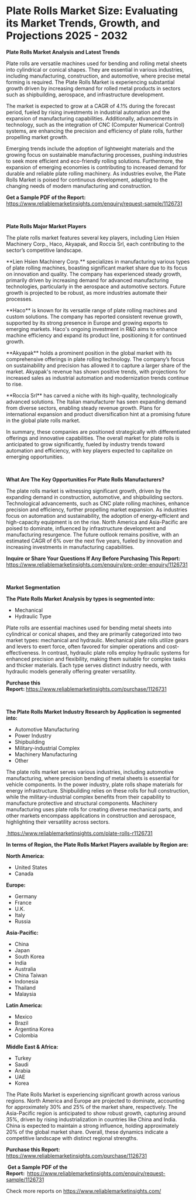 <p><h1>Plate Rolls Market Size: Evaluating its Market Trends, Growth, and Projections 2025 - 2032</h1></p><p><strong>Plate Rolls Market Analysis and Latest Trends</strong></p>
<p><p>Plate rolls are versatile machines used for bending and rolling metal sheets into cylindrical or conical shapes. They are essential in various industries, including manufacturing, construction, and automotive, where precise metal forming is required. The Plate Rolls Market is experiencing substantial growth driven by increasing demand for rolled metal products in sectors such as shipbuilding, aerospace, and infrastructure development.</p><p>The market is expected to grow at a CAGR of 4.1% during the forecast period, fueled by rising investments in industrial automation and the expansion of manufacturing capabilities. Additionally, advancements in technology, such as the integration of CNC (Computer Numerical Control) systems, are enhancing the precision and efficiency of plate rolls, further propelling market growth.</p><p>Emerging trends include the adoption of lightweight materials and the growing focus on sustainable manufacturing processes, pushing industries to seek more efficient and eco-friendly rolling solutions. Furthermore, the expansion of emerging economies is contributing to increased demand for durable and reliable plate rolling machinery. As industries evolve, the Plate Rolls Market is poised for continuous development, adapting to the changing needs of modern manufacturing and construction.</p></p>
<p><strong>Get a Sample PDF of the Report:&nbsp;</strong> <a href="https://www.reliablemarketinsights.com/enquiry/request-sample/1126731?utm_campaign=3065&utm_medium=2&utm_source=Github&utm_content=ia&utm_term=09042025&utm_id=plate-rolls">https://www.reliablemarketinsights.com/enquiry/request-sample/1126731</a></p>
<p>&nbsp;</p>
<p><strong>Plate Rolls Major Market Players</strong></p>
<p><p>The plate rolls market features several key players, including Lien Hsien Machinery Corp., Haco, Akyapak, and Roccia Srl, each contributing to the sector’s competitive landscape. </p><p>**Lien Hsien Machinery Corp.** specializes in manufacturing various types of plate rolling machines, boasting significant market share due to its focus on innovation and quality. The company has experienced steady growth, primarily driven by increasing demand for advanced manufacturing technologies, particularly in the aerospace and automotive sectors. Future growth is projected to be robust, as more industries automate their processes.</p><p>**Haco** is known for its versatile range of plate rolling machines and custom solutions. The company has reported consistent revenue growth, supported by its strong presence in Europe and growing exports to emerging markets. Haco's ongoing investment in R&D aims to enhance machine efficiency and expand its product line, positioning it for continued growth.</p><p>**Akyapak** holds a prominent position in the global market with its comprehensive offerings in plate rolling technology. The company’s focus on sustainability and precision has allowed it to capture a larger share of the market. Akyapak's revenue has shown positive trends, with projections for increased sales as industrial automation and modernization trends continue to rise.</p><p>**Roccia Srl** has carved a niche with its high-quality, technologically advanced solutions. The Italian manufacturer has seen expanding demand from diverse sectors, enabling steady revenue growth. Plans for international expansion and product diversification hint at a promising future in the global plate rolls market.</p><p>In summary, these companies are positioned strategically with differentiated offerings and innovative capabilities. The overall market for plate rolls is anticipated to grow significantly, fueled by industry trends toward automation and efficiency, with key players expected to capitalize on emerging opportunities.</p></p>
<p>&nbsp;</p>
<p><strong>What Are The Key Opportunities For Plate Rolls Manufacturers?</strong></p>
<p><p>The plate rolls market is witnessing significant growth, driven by the expanding demand in construction, automotive, and shipbuilding sectors. Technological advancements, such as CNC plate rolling machines, enhance precision and efficiency, further propelling market expansion. As industries focus on automation and sustainability, the adoption of energy-efficient and high-capacity equipment is on the rise. North America and Asia-Pacific are poised to dominate, influenced by infrastructure development and manufacturing resurgence. The future outlook remains positive, with an estimated CAGR of 6% over the next five years, fueled by innovation and increasing investments in manufacturing capabilities.</p></p>
<p><strong>Inquire or Share Your Questions If Any Before Purchasing This Report:</strong> <a href="https://www.reliablemarketinsights.com/enquiry/pre-order-enquiry/1126731?utm_campaign=3065&utm_medium=2&utm_source=Github&utm_content=ia&utm_term=09042025&utm_id=plate-rolls">https://www.reliablemarketinsights.com/enquiry/pre-order-enquiry/1126731</a></p>
<p>&nbsp;</p>
<p><strong>Market Segmentation</strong></p>
<p><strong>The Plate Rolls Market Analysis by types is segmented into:</strong></p>
<p><ul><li>Mechanical</li><li>Hydraulic Type</li></ul></p>
<p><p>Plate rolls are essential machines used for bending metal sheets into cylindrical or conical shapes, and they are primarily categorized into two market types: mechanical and hydraulic. Mechanical plate rolls utilize gears and levers to exert force, often favored for simpler operations and cost-effectiveness. In contrast, hydraulic plate rolls employ hydraulic systems for enhanced precision and flexibility, making them suitable for complex tasks and thicker materials. Each type serves distinct industry needs, with hydraulic models generally offering greater versatility.</p></p>
<p><strong>Purchase this Report:&nbsp;</strong><a href="https://www.reliablemarketinsights.com/purchase/1126731?utm_campaign=3065&utm_medium=2&utm_source=Github&utm_content=ia&utm_term=09042025&utm_id=plate-rolls">https://www.reliablemarketinsights.com/purchase/1126731</a></p>
<p>&nbsp;</p>
<p><strong>The Plate Rolls Market Industry Research by Application is segmented into:</strong></p>
<p><ul><li>Automotive Manufacturing</li><li>Power Industry</li><li>Shipbuilding</li><li>Military-industrial Complex</li><li>Machinery Manufacturing</li><li>Other</li></ul></p>
<p><p>The plate rolls market serves various industries, including automotive manufacturing, where precision bending of metal sheets is essential for vehicle components. In the power industry, plate rolls shape materials for energy infrastructure. Shipbuilding relies on these rolls for hull construction, while the military-industrial complex benefits from their capability to manufacture protective and structural components. Machinery manufacturing uses plate rolls for creating diverse mechanical parts, and other markets encompass applications in construction and aerospace, highlighting their versatility across sectors.</p></p>
<p><a href="https://www.reliablemarketinsights.com/plate-rolls-r1126731?utm_campaign=3065&utm_medium=2&utm_source=Github&utm_content=ia&utm_term=09042025&utm_id=plate-rolls">&nbsp;https://www.reliablemarketinsights.com/plate-rolls-r1126731</a></p>
<p><strong>In terms of Region, the Plate Rolls Market Players available by Region are:</strong></p>
<p>
    <p> <strong> North America: </strong>
        <ul>
            <li>United States</li>
            <li>Canada</li>
        </ul>
        </p> 
    <p> <strong> Europe: </strong>
        <ul>
            <li>Germany</li>
            <li>France</li>
            <li>U.K.</li>
            <li>Italy</li>
            <li>Russia</li>
        </ul>
        </p> 
    <p> <strong> Asia-Pacific: </strong>
        <ul>
            <li>China</li>
            <li>Japan</li>
            <li>South Korea</li>
            <li>India</li>
            <li>Australia</li>
            <li>China Taiwan</li>
            <li>Indonesia</li>
            <li>Thailand</li>
            <li>Malaysia</li>
        </ul>
        </p> 
    <p> <strong> Latin America: </strong>
        <ul>
            <li>Mexico</li>
            <li>Brazil</li>
            <li>Argentina Korea</li>
            <li>Colombia</li>
        </ul>
        </p> 
    <p> <strong> Middle East & Africa: </strong>
        <ul>
            <li>Turkey</li>
            <li>Saudi</li>
            <li>Arabia</li>
            <li>UAE</li>
            <li>Korea</li>
        </ul>
    </p>
    </p>
<p><p>The Plate Rolls Market is experiencing significant growth across various regions. North America and Europe are projected to dominate, accounting for approximately 30% and 25% of the market share, respectively. The Asia-Pacific region is anticipated to show robust growth, capturing around 35%, driven by rising industrialization in countries like China and India. China is expected to maintain a strong influence, holding approximately 20% of the global market share. Overall, these dynamics indicate a competitive landscape with distinct regional strengths.</p></p>
<p><strong>Purchase this Report: </strong><a href="https://www.reliablemarketinsights.com/purchase/1126731?utm_campaign=3065&utm_medium=2&utm_source=Github&utm_content=ia&utm_term=09042025&utm_id=plate-rolls">https://www.reliablemarketinsights.com/purchase/1126731</a></p>
<p>&nbsp;<strong>Get a Sample PDF of the Report:&nbsp;&nbsp;</strong><a href="https://www.reliablemarketinsights.com/enquiry/request-sample/1126731?utm_campaign=3065&utm_medium=2&utm_source=Github&utm_content=ia&utm_term=09042025&utm_id=plate-rolls">https://www.reliablemarketinsights.com/enquiry/request-sample/1126731</a></p>
<p><strong></strong></p>
<p>Check more reports on <a href="https://www.reliablemarketinsights.com/?utm_campaign=3065&utm_medium=2&utm_source=Github&utm_content=ia&utm_term=09042025&utm_id=plate-rolls">https://www.reliablemarketinsights.com/</a></p>